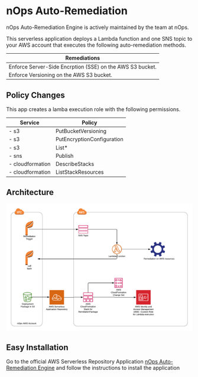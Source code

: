 
# nOps Auto-Remediation

nOps Auto-Remediation Engine is actively maintained by the team at nOps.

This serverless application deploys a Lambda function and one SNS topic to your AWS account that executes the following auto-remediation methods. 

| Remediations                                                    |
|---------------------------                                      |
|Enforce Server-Side Encrption (SSE) on the AWS S3 bucket.        |
|Enforce Versioning on the AWS S3 bucket.                         |




## Policy Changes
This app creates a lamba execution role with the following permissions. 

| Service    | Policy                     |
|------------|----------------------------|
| - s3       | PutBucketVersioning        |
| - s3       | PutEncryptionConfiguration |
| - s3       | List*                         |
| - sns      | Publish                    |
| - cloudformation      | DescribeStacks  |
| - cloudformation      | ListStackResources |


## Architecture 
![nOps Auto Remediation](https://raw.githubusercontent.com/nOpsio/remediationengine/master/img/serverlessrepo%20-internal.png)


##  Easy Installation
 Go to the official AWS Serverless Repository Application [nOps Auto-Remediation Engine](https://serverlessrepo.aws.amazon.com/applications/)  and follow the instructions to install the application

